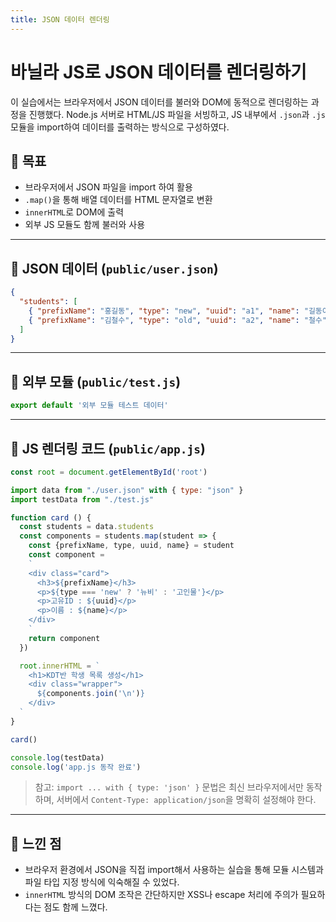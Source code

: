 ```yaml
---
title: JSON 데이터 렌더링
---
```


# 바닐라 JS로 JSON 데이터를 렌더링하기

이 실습에서는 브라우저에서 JSON 데이터를 불러와 DOM에 동적으로 렌더링하는 과정을 진행했다. Node.js 서버로 HTML/JS 파일을 서빙하고, JS 내부에서 `.json`과 `.js` 모듈을 import하여 데이터를 출력하는 방식으로 구성하였다.

## 🎯 목표

* 브라우저에서 JSON 파일을 import 하여 활용
* `.map()`을 통해 배열 데이터를 HTML 문자열로 변환
* `innerHTML`로 DOM에 출력
* 외부 JS 모듈도 함께 불러와 사용

---

## 📁 JSON 데이터 (`public/user.json`)

```json
{
  "students": [
    { "prefixName": "홍길동", "type": "new", "uuid": "a1", "name": "길동이" },
    { "prefixName": "김철수", "type": "old", "uuid": "a2", "name": "철수" }
  ]
}
```

---

## 📁 외부 모듈 (`public/test.js`)

```js
export default '외부 모듈 테스트 데이터'
```

---

## 📁 JS 렌더링 코드 (`public/app.js`)

```js
const root = document.getElementById('root')

import data from "./user.json" with { type: "json" }
import testData from "./test.js"

function card () {
  const students = data.students
  const components = students.map(student => {
    const {prefixName, type, uuid, name} = student
    const component =
    `
    <div class="card">
      <h3>${prefixName}</h3>
      <p>${type === 'new' ? '뉴비' : '고인물'}</p>
      <p>고유ID : ${uuid}</p>
      <p>이름 : ${name}</p>
    </div>
    `
    return component
  })

  root.innerHTML = `
    <h1>KDT반 학생 목록 생성</h1>
    <div class="wrapper">
      ${components.join('\n')}
    </div>
  `
}

card()

console.log(testData)
console.log('app.js 동작 완료')
```

> 참고: `import ... with { type: 'json' }` 문법은 최신 브라우저에서만 동작하며, 서버에서 `Content-Type: application/json`을 명확히 설정해야 한다.

---

## 💬 느낀 점

* 브라우저 환경에서 JSON을 직접 import해서 사용하는 실습을 통해 모듈 시스템과 파일 타입 지정 방식에 익숙해질 수 있었다.
* `innerHTML` 방식의 DOM 조작은 간단하지만 XSS나 escape 처리에 주의가 필요하다는 점도 함께 느꼈다.
